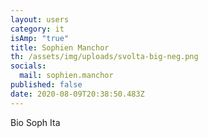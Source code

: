 ```yaml
---
layout: users
category: it
isAmp: "true"
title: Sophien Manchor
th: /assets/img/uploads/svolta-big-neg.png
socials:
  mail: sophien.manchor
published: false
date: 2020-08-09T20:38:50.483Z
---
```

Bio Soph Ita